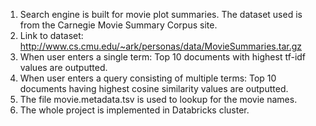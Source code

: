 1. Search engine is built for movie plot summaries. The dataset used is from the Carnegie Movie Summary Corpus site.
2. Link to dataset: http://www.cs.cmu.edu/~ark/personas/data/MovieSummaries.tar.gz
3. When user enters a single term: Top 10 documents with highest tf-idf values are outputted.
4. When user enters a query consisting of multiple terms: Top 10 documents having highest cosine similarity values are outputted.
5. The file movie.metadata.tsv is used to lookup for the movie names.
6. The whole project is implemented in Databricks cluster.
